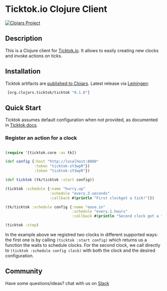 # Ticktok.io Clojure Client
[![Clojars Project](https://img.shields.io/clojars/v/org.clojars.ticktok/ticktok.svg)](https://clojars.org/org.clojars.ticktok/ticktok)


## Description
This is a Clojure client for [Ticktok.io](https://ticktok.io). It allows to easily creating new clocks and invoke actions on ticks.

## Installation

Ticktok artifacts are [published to Clojars](https://clojars.org/org.clojars.ticktok/ticktok).
Latest release via [Leiningen](https://leiningen.org/):

```clojure
 [org.clojars.ticktok/ticktok "0.1.0"]
```



## Quick Start

Ticktok assumes default configuration when not provided, as documented in [Ticktok docs](https://ticktok.io/docs).

### Register an action for a clock

```clojure

(require '[ticktok.core :as tk])

(def config {:host "http://localhost:8080"
             :token "ticktok-zY3wpR"})
             :token "ticktok-zY3wpR"})

(def ticktok (tk/ticktok :start config))

(ticktok :schedule {:name "hurry.up"
                    :schedule "every.3.seconds"
                    :callback #(println "First clockgot a tick!")})

(tk/ticktok :schedule config {:name "ease.in"
                              :schedule "every.1.hours"
                              :callback #(println "Second clock got a tick!")})

(ticktok :stop)

```

In the example above we registred two clocks in different supported ways: the first one is by calling ```(ticktok :start config)``` which returns us a function the waits to schedule clocks. For the second clock, we call directly to ```(ticktok :schedule config clock)``` with both the clock and the desired configuration.

## Community
Have some questions/ideas? chat with us on [Slack](https://join.slack.com/t/ticktokio/shared_invite/enQtNTE0MzExNTY5MjIzLThjNDU3NjIzYzQxZTY0YTM5ODE2OWFmMWU3YmQ1ZTViNDVmYjZkNWUzMWU5NWU0YmU5NWYxMWMxZjlmNGQ1Y2U)
